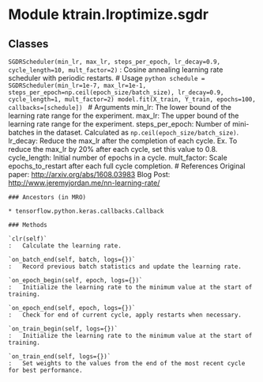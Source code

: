 Module ktrain.lroptimize.sgdr
=============================

Classes
-------

`SGDRScheduler(min_lr, max_lr, steps_per_epoch, lr_decay=0.9, cycle_length=10, mult_factor=2)`
:   Cosine annealing learning rate scheduler with periodic restarts.
    # Usage
        ```python
            schedule = SGDRScheduler(min_lr=1e-7,
                                     max_lr=1e-1,
                                     steps_per_epoch=np.ceil(epoch_size/batch_size),
                                     lr_decay=0.9,
                                     cycle_length=1,
                                     mult_factor=2)
            model.fit(X_train, Y_train, epochs=100, callbacks=[schedule])
        ```
    # Arguments
        min_lr: The lower bound of the learning rate range for the experiment.
        max_lr: The upper bound of the learning rate range for the experiment.
        steps_per_epoch: Number of mini-batches in the dataset. Calculated as `np.ceil(epoch_size/batch_size)`. 
        lr_decay: Reduce the max_lr after the completion of each cycle.
                  Ex. To reduce the max_lr by 20% after each cycle, set this value to 0.8.
        cycle_length: Initial number of epochs in a cycle.
        mult_factor: Scale epochs_to_restart after each full cycle completion.
    # References
        Original paper: http://arxiv.org/abs/1608.03983
        Blog Post:      http://www.jeremyjordan.me/nn-learning-rate/

    ### Ancestors (in MRO)

    * tensorflow.python.keras.callbacks.Callback

    ### Methods

    `clr(self)`
    :   Calculate the learning rate.

    `on_batch_end(self, batch, logs={})`
    :   Record previous batch statistics and update the learning rate.

    `on_epoch_begin(self, epoch, logs={})`
    :   Initialize the learning rate to the minimum value at the start of training.

    `on_epoch_end(self, epoch, logs={})`
    :   Check for end of current cycle, apply restarts when necessary.

    `on_train_begin(self, logs={})`
    :   Initialize the learning rate to the minimum value at the start of training.

    `on_train_end(self, logs={})`
    :   Set weights to the values from the end of the most recent cycle for best performance.